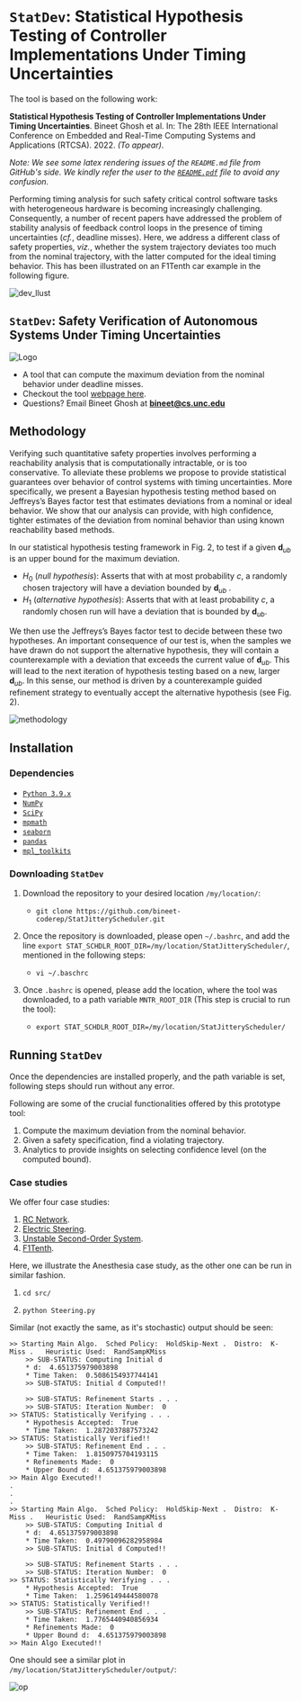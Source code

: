 # `StatDev`: Statistical Hypothesis Testing of Controller Implementations Under Timing Uncertainties

The tool is based on the following work:

**Statistical Hypothesis Testing of Controller Implementations Under Timing Uncertainties**. Bineet Ghosh et al. In: The 28th IEEE International Conference on Embedded and Real-Time Computing Systems and Applications (RTCSA). 2022. _(To appear)_.

_Note: We see some latex rendering issues of the `README.md` file from GitHub's side. We kindly refer the user to the [`README.pdf`](https://github.com/bineet-coderep/StatJitteryScheduler/blob/main/README.pdf) file to avoid any confusion._

Performing timing analysis for such safety critical control software tasks with heterogeneous hardware is becoming increasingly challenging. Consequently, a number of recent papers have addressed the problem of stability analysis of feedback control loops in the presence of timing uncertainties (_cf._, deadline misses). Here, we address a different class of safety properties, _viz._, whether the system trajectory deviates too much from the nominal trajectory, with the latter computed for the ideal timing behavior. This has been illustrated on an F1Tenth car example in the following figure.

![dev_llust](dev_llust.png)

## `StatDev`: Safety Verification of Autonomous Systems Under Timing Uncertainties

![Logo](Logo.jpg)

* A tool that can compute the maximum deviation from the nominal behavior under deadline misses.
* Checkout the tool [webpage here](https://sites.google.com/view/statdev).
* Questions? Email Bineet Ghosh at **bineet@cs.unc.edu**

## Methodology

Verifying such quantitative safety properties involves performing a reachability analysis that is computationally intractable, or is too conservative. To alleviate these problems we propose to provide statistical guarantees over behavior of control systems with timing uncertainties. More specifically, we present a Bayesian hypothesis testing method based on Jeffreys’s Bayes factor test that estimates deviations from a nominal or ideal behavior. We show that our analysis can provide, with high confidence, tighter estimates of the deviation from nominal behavior than using known reachability based methods. 

In our statistical hypothesis testing framework in Fig. 2, to test if a given $\mathbf{d}_{ub}$ is an upper bound for the maximum deviation. 

*  $H_0$ (_null hypothesis_): Asserts that with at most probability $c$, a randomly chosen trajectory will have a deviation bounded by $\mathbf{d}_{ub}$ .
* $H_1$ (_alternative hypothesis_): Asserts that with at least probability $c$, a randomly chosen run will have a deviation that is bounded by $\mathbf{d}_{ub}$. 

We then use the Jeffreys’s Bayes factor test to decide between these two hypotheses. An important consequence of our test is, when the samples we have drawn do not support the alternative hypothesis, they will contain a counterexample with a deviation that exceeds the current value of $\mathbf{d}_{ub}$. This will lead to the next iteration of hypothesis testing based on a new, larger $\mathbf{d}_{ub}$. In this sense, our method is driven by a counterexample guided refinement strategy to eventually accept the alternative hypothesis (see Fig. 2). 

![methodology](methodology.png)

## Installation

### Dependencies

- [`Python 3.9.x`](https://www.python.org/)
- [`NumPy`](https://numpy.org/)
- [`SciPy`](https://scipy.org/)
- [`mpmath`](https://mpmath.org/)
- [`seaborn`](https://seaborn.pydata.org/)
- [`pandas`](https://pandas.pydata.org/)
- [`mpl_toolkits`](https://matplotlib.org/1.3.0/mpl_toolkits/index.html)

### Downloading `StatDev`

1. Download the repository to your desired location `/my/location/`:

   * ```shell
     git clone https://github.com/bineet-coderep/StatJitteryScheduler.git
     ```

2. Once the repository is downloaded, please open `~/.bashrc`, and add the line `export STAT_SCHDLR_ROOT_DIR=/my/location/StatJitteryScheduler/`, mentioned in the following steps:

   * ```shell
     vi ~/.baschrc
     ```

3. Once `.bashrc` is opened, please add the location, where the tool was downloaded, to a path variable `MNTR_ROOT_DIR` (This step is crucial to run the tool):

   * ```shell
     export STAT_SCHDLR_ROOT_DIR=/my/location/StatJitteryScheduler/
     ```

## Running `StatDev`

Once the dependencies are installed properly, and the path variable is set, following steps should run without any error.

Following are some of the crucial functionalities offered by this prototype tool:

1. Compute the maximum deviation from the nominal behavior.
2. Given a safety specification, find a violating trajectory.
3. Analytics to provide insights on selecting confidence level (on the computed bound).

### Case studies

We offer four case studies:

1. [RC Network](https://www.abebooks.com/servlet/SearchResults?sts=t&tn=Signals+and+Linear+Systems&x=51&y=16).
2. [Electric Steering](https://drops.dagstuhl.de/opus/volltexte/2020/12384/pdf/LIPIcs-ECRTS-2020-21.pdf).
3. [Unstable Second-Order System](https://drops.dagstuhl.de/opus/volltexte/2020/12384/pdf/LIPIcs-ECRTS-2020-21.pdf).
4. [F1Tenth](http://proceedings.mlr.press/v123/o-kelly20a.html).

Here, we illustrate the Anesthesia case study, as the other one can be run in similar fashion.

1. ```shell
   cd src/
   ```

2. ```shell
   python Steering.py
   ```

Similar (not exactly the same, as it's stochastic) output should be seen:

```shell
>> Starting Main Algo.	Sched Policy:  HoldSkip-Next .	Distro:  K-Miss .	Heuristic Used:  RandSampKMiss
	>> SUB-STATUS: Computing Initial d
	* d:  4.651375979003898
	* Time Taken:  0.5086154937744141
	>> SUB-STATUS: Initial d Computed!!

	>> SUB-STATUS: Refinement Starts . . .
	>> SUB-STATUS: Iteration Number:  0
>> STATUS: Statistically Verifying . . .
	* Hypothesis Accepted:  True
	* Time Taken:  1.2872037887573242
>> STATUS: Statistically Verified!!
	>> SUB-STATUS: Refinement End . . .
	* Time Taken:  1.8150975704193115
	* Refinements Made:  0
	* Upper Bound d:  4.651375979003898
>> Main Algo Executed!!
.
.
.
>> Starting Main Algo.	Sched Policy:  HoldSkip-Next .	Distro:  K-Miss .	Heuristic Used:  RandSampKMiss
	>> SUB-STATUS: Computing Initial d
	* d:  4.651375979003898
	* Time Taken:  0.49790096282958984
	>> SUB-STATUS: Initial d Computed!!

	>> SUB-STATUS: Refinement Starts . . .
	>> SUB-STATUS: Iteration Number:  0
>> STATUS: Statistically Verifying . . .
	* Hypothesis Accepted:  True
	* Time Taken:  1.2596149444580078
>> STATUS: Statistically Verified!!
	>> SUB-STATUS: Refinement End . . .
	* Time Taken:  1.7765440940856934
	* Refinements Made:  0
	* Upper Bound d:  4.651375979003898
>> Main Algo Executed!!

```

One should see a similar plot in `/my/location/StatJitteryScheduler/output/`:

![op](op.png)
